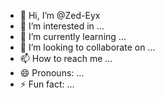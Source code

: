 - 👋 Hi, I’m @Zed-Eyx
- 👀 I’m interested in ...
- 🌱 I’m currently learning ...
- 💞️ I’m looking to collaborate on ...
- 📫 How to reach me ...
- 😄 Pronouns: ...
- ⚡ Fun fact: ...

<!---
Zed-Eyx/Zed-Eyx is a ✨ special ✨ repository because its `README.md` (this file) appears on your GitHub profile.
You can click the Preview link to take a look at your changes.
--->
